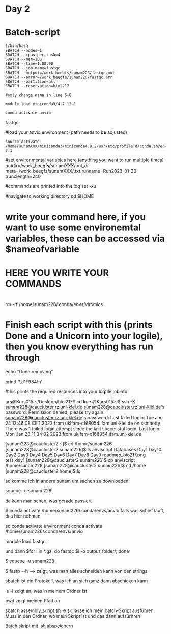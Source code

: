 # Day 2

# Batch-script

```
!/bin/bash
SBATCH --nodes=1
SBATCH --cpus-per-task=4
SBATCH --mem=10G
SBATCH --time=1:00:00
SBATCH --job-name=fastqc
SBATCH --output=/work_beegfs/sunam226/fastqc.out
SBATCH --error=/work_beegfs/sunam226/fastqc.err
SBATCH --partition=all
SBATCH --reservation=biol217

#only change name in line 6-8

module load miniconda3/4.7.12.1

conda activate anvio
```

fastqc

#load your anvio environment (path needs to be adjusted)
```
source activate /home/sunamXXX/miniconda3/miniconda4.9.2/usr/etc/profile.d/conda.sh/envs/anvio-7.1
```


#set environmental variables here (anything you want to run multiple times)
outdir=/work_beegfs/sunamXXX/out_dir
meta=/work_beegfs/sunamXXX/.txt
runname=Run2023-01-20
trunclength=240

#commands are printed into the log
set -xu

#navigate to working directory
cd $HOME

# write your command here, if you want to use some environemtal variables, these can be accessed via $nameofvariable

# HERE YOU WRITE YOUR COMMANDS
#
#
rm -rf /home/sunam226/.conda/envs/viromics

# Finish each script with this (prints Done and a Unicorn into your logile), then you know everything has run through
echo "Done removing"

printf '\U1F984\n'

#this prints the required resources into your logfile
jobinfo

urs@Kurs015:~/Desktop/biol217$ cd
kurs@Kurs015:~$ ssh -X sunam228@caucluster.rz.uni-kiel.de
sunam228@caucluster.rz.uni-kiel.de's password: 
Permission denied, please try again.
sunam228@caucluster.rz.uni-kiel.de's password: 
Last failed login: Tue Jan 24 13:46:08 CET 2023 from ukifam-c168054.ifam.uni-kiel.de on ssh:notty
There was 1 failed login attempt since the last successful login.
Last login: Mon Jan 23 11:34:02 2023 from ukifam-c168054.ifam.uni-kiel.de


[sunam228@caucluster2 ~]$ cd /home/sunam226 
[sunam228@caucluster2 sunam226]$ ls
anviscript  Databases  Day1  Day10  Day2  Day3  Day4  Day5  Day6  Day7  Day8  Day9  roadmap_bio217.png  test_day1
[sunam228@caucluster2 sunam226]$ cp anviscript /home/sunam228
[sunam228@caucluster2 sunam226]$ cd /home
[sunam228@caucluster2 home]$ ls

so komme ich in andere sunam um sachen zu downloaden 

squeue -u sunam 228 

da kann man sehen, was gerade passiert 

$ conda activate /home/sunam226/.conda/envs/anvio
falls was schief läuft, das hier nehmen

so conda activate environment
conda activate /home/sunam226/.conda/envs/anvio

module load fastqc 

und dann $for i in *.gz; do fastqc $i -o output_folder/; done


$ squeue -u sunam228

$ fastp --h --> zeigt, was man alles schneiden kann von den strings 


sbatch ist ein Protokoll, was ich an sich ganz dann abschicken kann 

ls -l zeigt an, was in meinem Ordner ist 

pwd zeigt meinen Pfad an 

sbatch assembly_script.sh  -> so lasse ich mein batch-Skript ausführen. Muss in den Ordner, wo mein Skript ist und das dann aufsürhren 

Batch skript mit .sh abspeichern 


